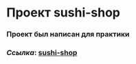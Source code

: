 # Проект sushi-shop
### Проект был написан для практики
### _Ссылка_: [sushi-shop](https://vitalyreutsky.github.io/sushi-shop/)